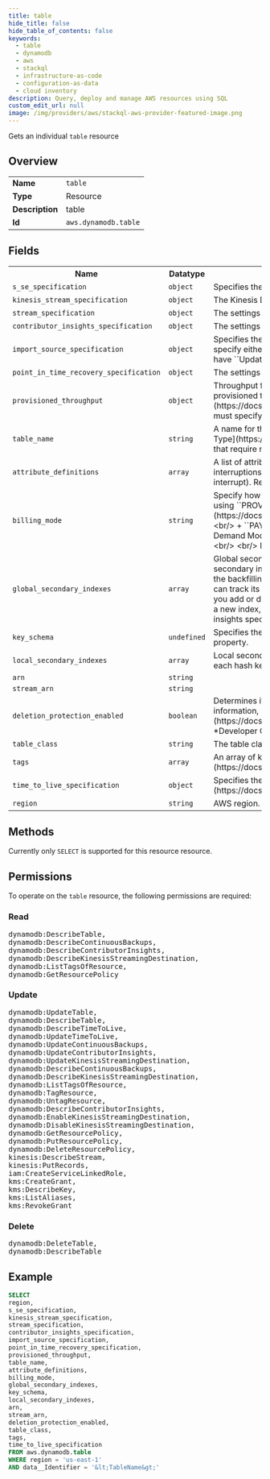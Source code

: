 ```yaml
---
title: table
hide_title: false
hide_table_of_contents: false
keywords:
  - table
  - dynamodb
  - aws
  - stackql
  - infrastructure-as-code
  - configuration-as-data
  - cloud inventory
description: Query, deploy and manage AWS resources using SQL
custom_edit_url: null
image: /img/providers/aws/stackql-aws-provider-featured-image.png
---
```

Gets an individual <code>table</code> resource

## Overview
<table><tbody>
<tr><td><b>Name</b></td><td><code>table</code></td></tr>
<tr><td><b>Type</b></td><td>Resource</td></tr>
<tr><td><b>Description</b></td><td>table</td></tr>
<tr><td><b>Id</b></td><td><code>aws.dynamodb.table</code></td></tr>
</tbody></table>

## Fields
<table><tbody>
<tr><th>Name</th><th>Datatype</th><th>Description</th></tr>
<tr><td><code>s_se_specification</code></td><td><code>object</code></td><td>Specifies the settings to enable server-side encryption.</td></tr>
<tr><td><code>kinesis_stream_specification</code></td><td><code>object</code></td><td>The Kinesis Data Streams configuration for the specified table.</td></tr>
<tr><td><code>stream_specification</code></td><td><code>object</code></td><td>The settings for the DDB table stream, which capture changes to items stored in the table.</td></tr>
<tr><td><code>contributor_insights_specification</code></td><td><code>object</code></td><td>The settings used to enable or disable CloudWatch Contributor Insights for the specified table.</td></tr>
<tr><td><code>import_source_specification</code></td><td><code>object</code></td><td>Specifies the properties of data being imported from the S3 bucket source to the table.&lt;br&#x2F;&gt;  If you specify the ``ImportSourceSpecification`` property, and also specify either the ``StreamSpecification``, the ``TableClass`` property, or the ``DeletionProtectionEnabled`` property, the IAM entity creating&#x2F;updating stack must have ``UpdateTable`` permission.</td></tr>
<tr><td><code>point_in_time_recovery_specification</code></td><td><code>object</code></td><td>The settings used to enable point in time recovery.</td></tr>
<tr><td><code>provisioned_throughput</code></td><td><code>object</code></td><td>Throughput for the specified table, which consists of values for ``ReadCapacityUnits`` and ``WriteCapacityUnits``. For more information about the contents of a provisioned throughput structure, see &#91;Amazon DynamoDB Table ProvisionedThroughput&#93;(https:&#x2F;&#x2F;docs.aws.amazon.com&#x2F;amazondynamodb&#x2F;latest&#x2F;APIReference&#x2F;API_ProvisionedThroughput.html). &lt;br&#x2F;&gt; If you set ``BillingMode`` as ``PROVISIONED``, you must specify this property. If you set ``BillingMode`` as ``PAY_PER_REQUEST``, you cannot specify this property.</td></tr>
<tr><td><code>table_name</code></td><td><code>string</code></td><td>A name for the table. If you don't specify a name, CFNlong generates a unique physical ID and uses that ID for the table name. For more information, see &#91;Name Type&#93;(https:&#x2F;&#x2F;docs.aws.amazon.com&#x2F;AWSCloudFormation&#x2F;latest&#x2F;UserGuide&#x2F;aws-properties-name.html).&lt;br&#x2F;&gt;  If you specify a name, you cannot perform updates that require replacement of this resource. You can perform updates that require no or some interruption. If you must replace the resource, specify a new name.</td></tr>
<tr><td><code>attribute_definitions</code></td><td><code>array</code></td><td>A list of attributes that describe the key schema for the table and indexes.&lt;br&#x2F;&gt; This property is required to create a DDB table.&lt;br&#x2F;&gt; Update requires: &#91;Some interruptions&#93;(https:&#x2F;&#x2F;docs.aws.amazon.com&#x2F;AWSCloudFormation&#x2F;latest&#x2F;UserGuide&#x2F;using-cfn-updating-stacks-update-behaviors.html#update-some-interrupt). Replacement if you edit an existing AttributeDefinition.</td></tr>
<tr><td><code>billing_mode</code></td><td><code>string</code></td><td>Specify how you are charged for read and write throughput and how you manage capacity.&lt;br&#x2F;&gt; Valid values include:&lt;br&#x2F;&gt;  +   ``PROVISIONED`` - We recommend using ``PROVISIONED`` for predictable workloads. ``PROVISIONED`` sets the billing mode to &#91;Provisioned Mode&#93;(https:&#x2F;&#x2F;docs.aws.amazon.com&#x2F;amazondynamodb&#x2F;latest&#x2F;developerguide&#x2F;HowItWorks.ReadWriteCapacityMode.html#HowItWorks.ProvisionedThroughput.Manual).&lt;br&#x2F;&gt;  +   ``PAY_PER_REQUEST`` - We recommend using ``PAY_PER_REQUEST`` for unpredictable workloads. ``PAY_PER_REQUEST`` sets the billing mode to &#91;On-Demand Mode&#93;(https:&#x2F;&#x2F;docs.aws.amazon.com&#x2F;amazondynamodb&#x2F;latest&#x2F;developerguide&#x2F;HowItWorks.ReadWriteCapacityMode.html#HowItWorks.OnDemand).&lt;br&#x2F;&gt;  &lt;br&#x2F;&gt; If not specified, the default is ``PROVISIONED``.</td></tr>
<tr><td><code>global_secondary_indexes</code></td><td><code>array</code></td><td>Global secondary indexes to be created on the table. You can create up to 20 global secondary indexes.&lt;br&#x2F;&gt;  If you update a table to include a new global secondary index, CFNlong initiates the index creation and then proceeds with the stack update. CFNlong doesn't wait for the index to complete creation because the backfilling phase can take a long time, depending on the size of the table. You can't use the index or update the table until the index's status is ``ACTIVE``. You can track its status by using the DynamoDB &#91;DescribeTable&#93;(https:&#x2F;&#x2F;docs.aws.amazon.com&#x2F;cli&#x2F;latest&#x2F;reference&#x2F;dynamodb&#x2F;describe-table.html) command.&lt;br&#x2F;&gt; If you add or delete an index during an update, we recommend that you don't update any other resources. If your stack fails to update and is rolled back while adding a new index, you must manually delete the index. &lt;br&#x2F;&gt; Updates are not supported. The following are exceptions:&lt;br&#x2F;&gt;  +  If you update either the contributor insights specification or the provisioned throughput value</td></tr>
<tr><td><code>key_schema</code></td><td><code>undefined</code></td><td>Specifies the attributes that make up the primary key for the table. The attributes in the ``KeySchema`` property must also be defined in the ``AttributeDefinitions`` property.</td></tr>
<tr><td><code>local_secondary_indexes</code></td><td><code>array</code></td><td>Local secondary indexes to be created on the table. You can create up to 5 local secondary indexes. Each index is scoped to a given hash key value. The size of each hash key can be up to 10 gigabytes.</td></tr>
<tr><td><code>arn</code></td><td><code>string</code></td><td></td></tr>
<tr><td><code>stream_arn</code></td><td><code>string</code></td><td></td></tr>
<tr><td><code>deletion_protection_enabled</code></td><td><code>boolean</code></td><td>Determines if a table is protected from deletion. When enabled, the table cannot be deleted by any user or process. This setting is disabled by default. For more information, see &#91;Using deletion protection&#93;(https:&#x2F;&#x2F;docs.aws.amazon.com&#x2F;amazondynamodb&#x2F;latest&#x2F;developerguide&#x2F;WorkingWithTables.Basics.html#WorkingWithTables.Basics.DeletionProtection) in the *Developer Guide*.</td></tr>
<tr><td><code>table_class</code></td><td><code>string</code></td><td>The table class of the new table. Valid values are ``STANDARD`` and ``STANDARD_INFREQUENT_ACCESS``.</td></tr>
<tr><td><code>tags</code></td><td><code>array</code></td><td>An array of key-value pairs to apply to this resource.&lt;br&#x2F;&gt; For more information, see &#91;Tag&#93;(https:&#x2F;&#x2F;docs.aws.amazon.com&#x2F;AWSCloudFormation&#x2F;latest&#x2F;UserGuide&#x2F;aws-properties-resource-tags.html).</td></tr>
<tr><td><code>time_to_live_specification</code></td><td><code>object</code></td><td>Specifies the Time to Live (TTL) settings for the table.&lt;br&#x2F;&gt;  For detailed information about the limits in DynamoDB, see &#91;Limits in Amazon DynamoDB&#93;(https:&#x2F;&#x2F;docs.aws.amazon.com&#x2F;amazondynamodb&#x2F;latest&#x2F;developerguide&#x2F;Limits.html) in the Amazon DynamoDB Developer Guide.</td></tr>
<tr><td><code>region</code></td><td><code>string</code></td><td>AWS region.</td></tr>

</tbody></table>

## Methods
Currently only <code>SELECT</code> is supported for this resource resource.

## Permissions

To operate on the <code>table</code> resource, the following permissions are required:

### Read
<pre>
dynamodb:DescribeTable,
dynamodb:DescribeContinuousBackups,
dynamodb:DescribeContributorInsights,
dynamodb:DescribeKinesisStreamingDestination,
dynamodb:ListTagsOfResource,
dynamodb:GetResourcePolicy</pre>

### Update
<pre>
dynamodb:UpdateTable,
dynamodb:DescribeTable,
dynamodb:DescribeTimeToLive,
dynamodb:UpdateTimeToLive,
dynamodb:UpdateContinuousBackups,
dynamodb:UpdateContributorInsights,
dynamodb:UpdateKinesisStreamingDestination,
dynamodb:DescribeContinuousBackups,
dynamodb:DescribeKinesisStreamingDestination,
dynamodb:ListTagsOfResource,
dynamodb:TagResource,
dynamodb:UntagResource,
dynamodb:DescribeContributorInsights,
dynamodb:EnableKinesisStreamingDestination,
dynamodb:DisableKinesisStreamingDestination,
dynamodb:GetResourcePolicy,
dynamodb:PutResourcePolicy,
dynamodb:DeleteResourcePolicy,
kinesis:DescribeStream,
kinesis:PutRecords,
iam:CreateServiceLinkedRole,
kms:CreateGrant,
kms:DescribeKey,
kms:ListAliases,
kms:RevokeGrant</pre>

### Delete
<pre>
dynamodb:DeleteTable,
dynamodb:DescribeTable</pre>


## Example
```sql
SELECT
region,
s_se_specification,
kinesis_stream_specification,
stream_specification,
contributor_insights_specification,
import_source_specification,
point_in_time_recovery_specification,
provisioned_throughput,
table_name,
attribute_definitions,
billing_mode,
global_secondary_indexes,
key_schema,
local_secondary_indexes,
arn,
stream_arn,
deletion_protection_enabled,
table_class,
tags,
time_to_live_specification
FROM aws.dynamodb.table
WHERE region = 'us-east-1'
AND data__Identifier = '&lt;TableName&gt;'
```
